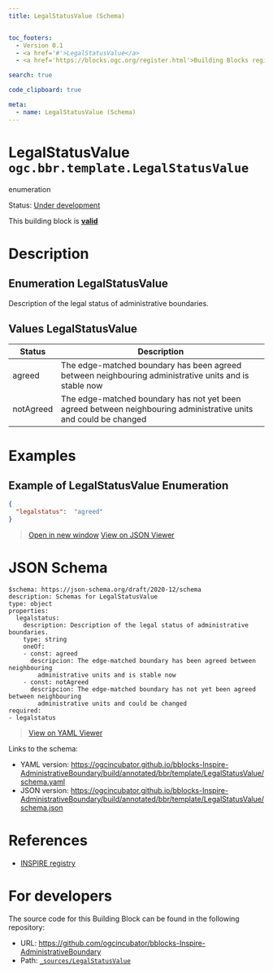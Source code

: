 ```yaml
---
title: LegalStatusValue (Schema)


toc_footers:
  - Version 0.1
  - <a href='#'>LegalStatusValue</a>
  - <a href='https://blocks.ogc.org/register.html'>Building Blocks register</a>

search: true

code_clipboard: true

meta:
  - name: LegalStatusValue (Schema)
---
```



# LegalStatusValue `ogc.bbr.template.LegalStatusValue`

enumeration

<p class="status">
    <span data-rainbow-uri="http://www.opengis.net/def/status">Status</span>:
    <a href="http://www.opengis.net/def/status/under-development" target="_blank" data-rainbow-uri>Under development</a>
</p>

<aside class="success">
This building block is <strong><a href="https://github.com/ogcincubator/bblocks-Inspire-AdministrativeBoundary/blob/main/build/tests/bbr/template/LegalStatusValue/" target="_blank">valid</a></strong>
</aside>

# Description


## Enumeration LegalStatusValue
Description of the legal status of administrative boundaries.
## Values LegalStatusValue
| Status      | Description                                                                                   |
|-------------|-----------------------------------------------------------------------------------------------|
| agreed      | The edge-matched boundary has been agreed between neighbouring administrative units and is stable now |
| notAgreed   | The edge-matched boundary has not yet been agreed between neighbouring administrative units and could be changed |

# Examples

## Example of LegalStatusValue Enumeration



```json
{
  "legalstatus":  "agreed"
}


```

<blockquote class="lang-specific json">
  <p class="example-links">
    <a target="_blank" href="https://ogcincubator.github.io/bblocks-Inspire-AdministrativeBoundary/build/tests/bbr/template/LegalStatusValue/example_1_1.json">Open in new window</a>
    <a target="_blank" href="https://avillar.github.io/TreedocViewer/?dataParser=json&amp;dataUrl=https%3A%2F%2Fogcincubator.github.io%2Fbblocks-Inspire-AdministrativeBoundary%2Fbuild%2Ftests%2Fbbr%2Ftemplate%2FLegalStatusValue%2Fexample_1_1.json&amp;expand=2&amp;option=%7B%22showTable%22%3A+false%7D">View on JSON Viewer</a></p>
</blockquote>



# JSON Schema

```yaml--schema
$schema: https://json-schema.org/draft/2020-12/schema
description: Schemas for LegalStatusValue
type: object
properties:
  legalstatus:
    description: Description of the legal status of administrative boundaries.
    type: string
    oneOf:
    - const: agreed
      descripcion: The edge-matched boundary has been agreed between neighbouring
        administrative units and is stable now
    - const: notAgreed
      descripcion: The edge-matched boundary has not yet been agreed between neighbouring
        administrative units and could be changed
required:
- legalstatus

```

> <a target="_blank" href="https://avillar.github.io/TreedocViewer/?dataParser=yaml&amp;dataUrl=https%3A%2F%2Fogcincubator.github.io%2Fbblocks-Inspire-AdministrativeBoundary%2Fbuild%2Fannotated%2Fbbr%2Ftemplate%2FLegalStatusValue%2Fschema.yaml&amp;expand=2&amp;option=%7B%22showTable%22%3A+false%7D">View on YAML Viewer</a>

Links to the schema:

* YAML version: <a href="https://ogcincubator.github.io/bblocks-Inspire-AdministrativeBoundary/build/annotated/bbr/template/LegalStatusValue/schema.yaml" target="_blank">https://ogcincubator.github.io/bblocks-Inspire-AdministrativeBoundary/build/annotated/bbr/template/LegalStatusValue/schema.yaml</a>
* JSON version: <a href="https://ogcincubator.github.io/bblocks-Inspire-AdministrativeBoundary/build/annotated/bbr/template/LegalStatusValue/schema.json" target="_blank">https://ogcincubator.github.io/bblocks-Inspire-AdministrativeBoundary/build/annotated/bbr/template/LegalStatusValue/schema.json</a>

# References

* [INSPIRE registry](https://inspire.ec.europa.eu/featureconcept/AdministrativeBoundary)

# For developers

The source code for this Building Block can be found in the following repository:

* URL: <a href="https://github.com/ogcincubator/bblocks-Inspire-AdministrativeBoundary" target="_blank">https://github.com/ogcincubator/bblocks-Inspire-AdministrativeBoundary</a>
* Path:
<code><a href="https://github.com/ogcincubator/bblocks-Inspire-AdministrativeBoundary/blob/HEAD/_sources/LegalStatusValue" target="_blank">_sources/LegalStatusValue</a></code>

